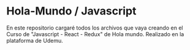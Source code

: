# Hola-Mundo / Javascript

En este repositorio cargaré todos los archivos que vaya creando en el Curso de "Javascript - React - Redux" de Hola mundo. Realizado en la plataforma de Udemu.
